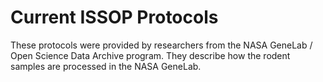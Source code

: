 # Current ISSOP Protocols

These protocols were provided by researchers from the NASA GeneLab / Open Science Data Archive program. They describe how the rodent samples are processed in the NASA GeneLab. &#x20;
